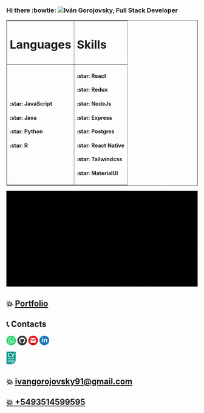 ### Hi there :bowtie: ![Iván Gorojovsky, Full Stack Developer](https://github.com/kwaale/kwaale/blob/main/files/FullStackDeveloper.gif)


<table border="1" align="center">
 <tr>
    <td><h3 style="font-size:30px">Languages</h3></td>
    <td><h3 style="font-size:30px">Skills</h3></td>
 </tr>
 <tr>
    <td>
        <h4>:star: JavaScript </h4>
        <h4>:star: Java </h4>
        <h4>:star: Python </h4>
        <h4>:star: R </h4>
    </td>
    <td>
        <h4>:star: React </h4>
        <h4>:star: Redux </h4>
        <h4>:star: NodeJs </h4>
        <h4>:star: Express </h4>
        <h4>:star: Postgres </h4>
        <h4>:star: React Native </h4>
        <h4>:star: Tailwindcss </h4>
        <h4>:star: MaterialUI </h4>
    </td>
 </tr>
</table>

![Skills](https://github.com/kwaale/kwaale/blob/main/files/gifSkills.gif)

## :boom: [Portfolio](https://ru-ri-z.github.io/Portfolio-React/)

## :telephone_receiver: Contacts
<a href="https://wa.link/umcha9"><img width="5%" src="https://github.com/kwaale/kwaale/blob/main/img/Wha.png"/></a>
<a href="https://github.com/kwaale"><img width="5%" src="https://github.com/kwaale/kwaale/blob/main/img/gitHub.png"/></a>
<a href="mailto:knutwaale@gmail.com?Subject=Hola Knut"><img width="5%" src="https://github.com/kwaale/kwaale/blob/main/img/gmail.png"/></a>
<a href="https://www.linkedin.com/in/developer-knutwaale/"><img width="5%" src="https://github.com/kwaale/kwaale/blob/main/img/linkein.png"/></a>

<a href="files/Knut Waale Full Stack Development-es.pdf"><img width="5%" src="https://github.com/kwaale/kwaale/blob/main/img/LogoCV.png"/></a>

## :boom: ivangorojovsky91@gmail.com
## <a href="wa.link/umcha9"> :boom: +5493514599595</a>
